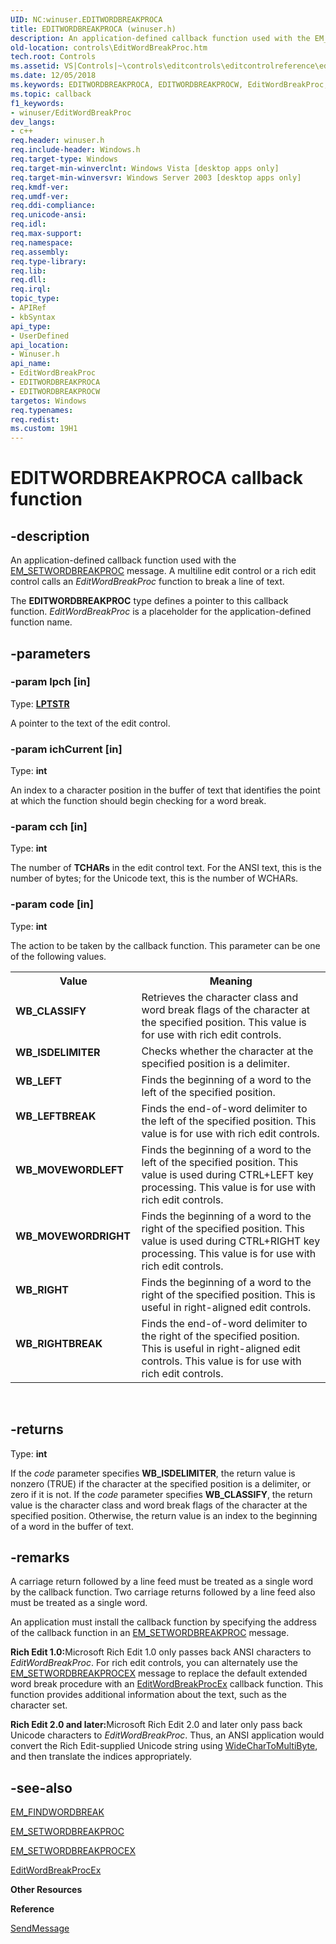 ```yaml
---
UID: NC:winuser.EDITWORDBREAKPROCA
title: EDITWORDBREAKPROCA (winuser.h)
description: An application-defined callback function used with the EM_SETWORDBREAKPROC message.
old-location: controls\EditWordBreakProc.htm
tech.root: Controls
ms.assetid: VS|Controls|~\controls\editcontrols\editcontrolreference\editcontrolfunctions\editwordbreakproc.htm
ms.date: 12/05/2018
ms.keywords: EDITWORDBREAKPROCA, EDITWORDBREAKPROCW, EditWordBreakProc, EditWordBreakProc callback, EditWordBreakProc callback function [Windows Controls], WB_CLASSIFY, WB_ISDELIMITER, WB_LEFT, WB_LEFTBREAK, WB_MOVEWORDLEFT, WB_MOVEWORDRIGHT, WB_RIGHT, WB_RIGHTBREAK, _win32_EditWordBreakProc, _win32_EditWordBreakProc_cpp, controls.EditWordBreakProc, controls._win32_EditWordBreakProc, winuser/EDITWORDBREAKPROCA, winuser/EDITWORDBREAKPROCW, winuser/EditWordBreakProc
ms.topic: callback
f1_keywords:
- winuser/EditWordBreakProc
dev_langs:
- c++
req.header: winuser.h
req.include-header: Windows.h
req.target-type: Windows
req.target-min-winverclnt: Windows Vista [desktop apps only]
req.target-min-winversvr: Windows Server 2003 [desktop apps only]
req.kmdf-ver: 
req.umdf-ver: 
req.ddi-compliance: 
req.unicode-ansi: 
req.idl: 
req.max-support: 
req.namespace: 
req.assembly: 
req.type-library: 
req.lib: 
req.dll: 
req.irql: 
topic_type:
- APIRef
- kbSyntax
api_type:
- UserDefined
api_location:
- Winuser.h
api_name:
- EditWordBreakProc
- EDITWORDBREAKPROCA
- EDITWORDBREAKPROCW
targetos: Windows
req.typenames: 
req.redist: 
ms.custom: 19H1
---
```


# EDITWORDBREAKPROCA callback function


## -description


An application-defined callback function used with the <a href="https://docs.microsoft.com/windows/desktop/Controls/em-setwordbreakproc">EM_SETWORDBREAKPROC</a> message. A multiline edit control or a rich edit control calls an <i>EditWordBreakProc</i> function to break a line of text.

The <b>EDITWORDBREAKPROC</b> type defines a pointer to this callback function. <i>EditWordBreakProc</i> is a placeholder for the application-defined function name. 


## -parameters




### -param lpch [in]

Type: <b><a href="https://docs.microsoft.com/windows/desktop/WinProg/windows-data-types">LPTSTR</a></b>

A pointer to the text of the edit control. 


### -param ichCurrent [in]

Type: <b>int</b>

An index to a character position in the buffer of text that identifies the point at which the function should begin checking for a word break. 


### -param cch [in]

Type: <b>int</b>

The number of 
					<b>TCHARs</b> in the edit control text. For the ANSI text, this is the number of bytes; for the Unicode text, this is the number of WCHARs. 


### -param code [in]

Type: <b>int</b>

The action to be taken by the callback function. This parameter can be one of the following values. 

<table>
<tr>
<th>Value</th>
<th>Meaning</th>
</tr>
<tr>
<td width="40%"><a id="WB_CLASSIFY"></a><a id="wb_classify"></a><dl>
<dt><b>WB_CLASSIFY</b></dt>
</dl>
</td>
<td width="60%">
Retrieves the character class and word break flags of the character at the specified position. This value is for use with rich edit controls.

</td>
</tr>
<tr>
<td width="40%"><a id="WB_ISDELIMITER"></a><a id="wb_isdelimiter"></a><dl>
<dt><b>WB_ISDELIMITER</b></dt>
</dl>
</td>
<td width="60%">
Checks whether the character at the specified position is a delimiter.

</td>
</tr>
<tr>
<td width="40%"><a id="WB_LEFT"></a><a id="wb_left"></a><dl>
<dt><b>WB_LEFT</b></dt>
</dl>
</td>
<td width="60%">
Finds the beginning of a word to the left of the specified position.

</td>
</tr>
<tr>
<td width="40%"><a id="WB_LEFTBREAK"></a><a id="wb_leftbreak"></a><dl>
<dt><b>WB_LEFTBREAK</b></dt>
</dl>
</td>
<td width="60%">
Finds the end-of-word delimiter to the left of the specified position. This value is for use with rich edit controls.

</td>
</tr>
<tr>
<td width="40%"><a id="WB_MOVEWORDLEFT"></a><a id="wb_movewordleft"></a><dl>
<dt><b>WB_MOVEWORDLEFT</b></dt>
</dl>
</td>
<td width="60%">
Finds the beginning of a word to the left of the specified position. This value is used during CTRL+LEFT key processing. This value is for use with rich edit controls.

</td>
</tr>
<tr>
<td width="40%"><a id="WB_MOVEWORDRIGHT"></a><a id="wb_movewordright"></a><dl>
<dt><b>WB_MOVEWORDRIGHT</b></dt>
</dl>
</td>
<td width="60%">
Finds the beginning of a word to the right of the specified position. This value is used during CTRL+RIGHT key processing. This value is for use with rich edit controls.

</td>
</tr>
<tr>
<td width="40%"><a id="WB_RIGHT"></a><a id="wb_right"></a><dl>
<dt><b>WB_RIGHT</b></dt>
</dl>
</td>
<td width="60%">
Finds the beginning of a word to the right of the specified position. This is useful in right-aligned edit controls.

</td>
</tr>
<tr>
<td width="40%"><a id="WB_RIGHTBREAK"></a><a id="wb_rightbreak"></a><dl>
<dt><b>WB_RIGHTBREAK</b></dt>
</dl>
</td>
<td width="60%">
Finds the end-of-word delimiter to the right of the specified position. This is useful in right-aligned edit controls. This value is for use with rich edit controls.

</td>
</tr>
</table>
 


## -returns



Type: <b>int</b>

If the 
						<i>code</i> parameter specifies <b>WB_ISDELIMITER</b>, the return value is nonzero (TRUE) if the character at the specified position is a delimiter, or zero if it is not. If the 
						<i>code</i> parameter specifies <b>WB_CLASSIFY</b>, the return value is the character class and word break flags of the character at the specified position. Otherwise, the return value is an index to the beginning of a word in the buffer of text. 




## -remarks



A carriage return followed by a line feed must be treated as a single word by the callback function. Two carriage returns followed by a line feed also must be treated as a single word. 

An application must install the callback function by specifying the address of the callback function in an <a href="https://docs.microsoft.com/windows/desktop/Controls/em-setwordbreakproc">EM_SETWORDBREAKPROC</a> message. 

<b>Rich Edit 1.0:</b>Microsoft Rich Edit 1.0 only passes back ANSI characters to <i>EditWordBreakProc</i>. For rich edit controls, you can alternately use the <a href="https://docs.microsoft.com/windows/desktop/Controls/em-setwordbreakprocex">EM_SETWORDBREAKPROCEX</a> message to replace the default extended word break procedure with an <a href="https://docs.microsoft.com/windows/desktop/api/richedit/nc-richedit-editwordbreakprocex">EditWordBreakProcEx</a> callback function. This function provides additional information about the text, such as the character set. 

<b>Rich Edit 2.0 and later:</b>Microsoft Rich Edit 2.0 and later only pass back Unicode characters to <i>EditWordBreakProc</i>. Thus, an ANSI application would convert the Rich Edit-supplied Unicode string using <a href="https://docs.microsoft.com/windows/desktop/api/stringapiset/nf-stringapiset-widechartomultibyte">WideCharToMultiByte</a>, and then translate the indices appropriately. 




## -see-also




<a href="https://docs.microsoft.com/windows/desktop/Controls/em-findwordbreak">EM_FINDWORDBREAK</a>



<a href="https://docs.microsoft.com/windows/desktop/Controls/em-setwordbreakproc">EM_SETWORDBREAKPROC</a>



<a href="https://docs.microsoft.com/windows/desktop/Controls/em-setwordbreakprocex">EM_SETWORDBREAKPROCEX</a>



<a href="https://docs.microsoft.com/windows/desktop/api/richedit/nc-richedit-editwordbreakprocex">EditWordBreakProcEx</a>



<b>Other Resources</b>



<b>Reference</b>



<a href="https://docs.microsoft.com/windows/desktop/api/winuser/nf-winuser-sendmessage">SendMessage</a>
 

 

